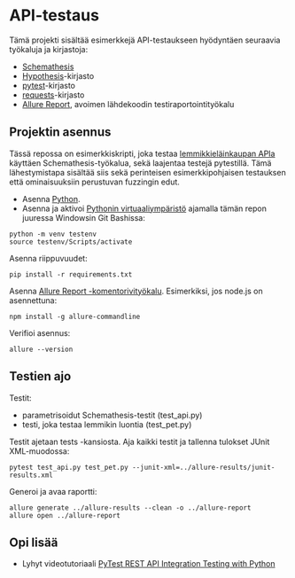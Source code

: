 # API-testaus

Tämä projekti sisältää esimerkkejä API-testaukseen hyödyntäen seuraavia työkaluja ja kirjastoja:
- [Schemathesis](https://schemathesis.github.io/schemathesis/)
- [Hypothesis](https://github.com/HypothesisWorks/hypothesis)-kirjasto
- [pytest](https://docs.pytest.org/en/stable/)-kirjasto
- [requests](https://requests.readthedocs.io/en/latest/)-kirjasto
- [Allure Report](https://allurereport.org/), avoimen lähdekoodin testiraportointityökalu


## Projektin asennus

Tässä repossa on esimerkkiskripti, joka testaa [lemmikkieläinkaupan APIa](https://petstore3.swagger.io/) käyttäen Schemathesis-työkalua, sekä laajentaa testejä pytestillä. Tämä lähestymistapa sisältää siis sekä perinteisen esimerkkipohjaisen testauksen että ominaisuuksiin perustuvan fuzzingin edut.

- Asenna [Python](https://www.python.org/).
- Asenna ja aktivoi [Pythonin virtuaaliympäristö](https://packaging.python.org/en/latest/guides/installing-using-pip-and-virtual-environments/#creating-a-virtual-environment) ajamalla tämän repon juuressa Windowsin Git Bashissa:

```
python -m venv testenv
source testenv/Scripts/activate
```

Asenna riippuvuudet:
```
pip install -r requirements.txt
```

Asenna [Allure Report -komentorivityökalu](https://allurereport.org/docs/install/). Esimerkiksi, jos node.js on asennettuna:

```
npm install -g allure-commandline
```

Verifioi asennus:

```
allure --version
```

## Testien ajo

Testit:
- parametrisoidut Schemathesis-testit (test_api.py)
- testi, joka testaa lemmikin luontia (test_pet.py)

Testit ajetaan tests -kansiosta. Aja kaikki testit ja tallenna tulokset JUnit XML-muodossa:

```
pytest test_api.py test_pet.py --junit-xml=../allure-results/junit-results.xml
```

Generoi ja avaa raportti:

```
allure generate ../allure-results --clean -o ../allure-report
allure open ../allure-report
```

## Opi lisää
- Lyhyt videotutoriaali [PyTest REST API Integration Testing with Python](https://www.youtube.com/watch?v=7dgQRVqF1N0)